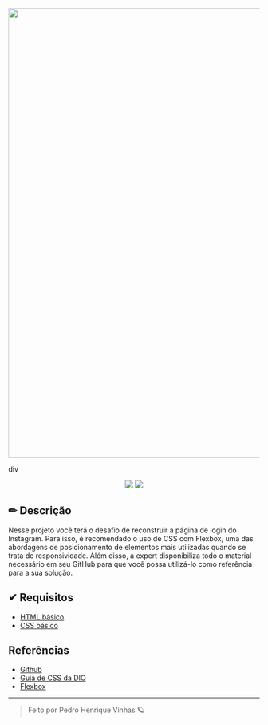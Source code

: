 
<div align=center>
  <img width=900px src="https://s3.us-west-2.amazonaws.com/secure.notion-static.com/ebadbcb2-e693-4989-b3ba-1301e84eac7f/Untitled.png?X-Amz-Algorithm=AWS4-HMAC-SHA256&X-Amz-Content-Sha256=UNSIGNED-PAYLOAD&X-Amz-Credential=AKIAT73L2G45EIPT3X45%2F20220425%2Fus-west-2%2Fs3%2Faws4_request&X-Amz-Date=20220425T013136Z&X-Amz-Expires=86400&X-Amz-Signature=6fe75bb944f0ffeb4c179487d6df162e49f01da67352cc8ff3a60b11b40fb95f&X-Amz-SignedHeaders=host&response-content-disposition=filename%20%3D%22Untitled.png%22&x-id=GetObject">
</div>

div

 <p align=center>
    <img src="https://shields.io/badge/-HTML5-ff7f00&?logo=html5&logoColor=white&style=flat?&color=4A1194&labelColor=ff7f00&?logoWidth=60">
    <img src="https://shields.io/badge/-CSS3-ff7f00?logo=css3&style=flat?&color=4A1194&labelColor=ff7f00&?logoWidth=60">
 </p>




##  ✏ Descrição
Nesse projeto você terá o desafio de reconstruir a página de login do Instagram. Para isso, é recomendado o uso de CSS com Flexbox, uma das abordagens de posicionamento de elementos mais utilizadas quando se trata de responsividade. Além disso, a expert disponibiliza todo o material necessário em seu GitHub para que você possa utilizá-lo como referência para a sua solução.


## ✔ Requisitos 
* [HTML básico](https://www.w3schools.com/html/)
* [CSS básico](https://developer.mozilla.org/pt-BR/docs/Web/CSS)

## Referências
- [Github](https://github.com/SpruceGabriela/instagram-dio)
- [Guia de CSS da DIO](./2-Introducao-a-criacao-de-websites-com-HTML5-e-CSS3.md2-Introducao-a-criacao-de-websites-com-HTML5-e-CSS3.md)
- [Flexbox](./3-Posicionando-elementos-com-Flexbox-em-CSS3.md)

---

<blockquote> Feito por Pedro Henrique Vinhas 🪐 </blockquote>